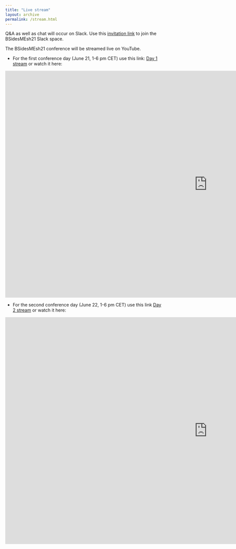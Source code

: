 ```yaml
---
title: "Live stream"
layout: archive
permalink: /stream.html
---
```


Q&A as well as chat will occur on Slack. 
Use this [invitation link](https://join.slack.com/t/bsidesmesh21/shared_invite/zt-ru611red-90Xyxk~SsCbPgu9GgAmSMA) to join the BSidesMEsh21 Slack space.

The BSidesMEsh21 conference will be streamed live on YouTube. 
- For the first conference day (June 21, 1-6 pm CET) use this link:
[Day 1 stream](https://youtu.be/Ta6GvQRq9Z0)
or watch it here:

<iframe title="BSidesMEsh21 Day 1" src="https://www.youtube.com/embed/Ta6GvQRq9Z0" width="1280" height="720" frameborder="0" allowfullscreen="allowfullscreen"></iframe>

- For the second conference day (June 22, 1-6 pm CET) use this link [Day 2 stream](https://youtu.be/k1pY-cQMJwQ) or watch it here:

<iframe title="BSidesMEsh21 Day 1" src="https://www.youtube.com/embed/k1pY-cQMJwQ" width="1280" height="720" frameborder="0" allowfullscreen="allowfullscreen"></iframe>
